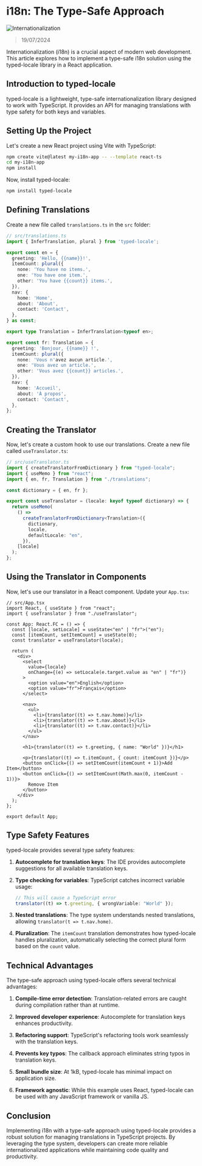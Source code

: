 # i18n: The Type-Safe Approach

![Internationalization](https://lezo-files.s3.fr-par.scw.cloud/simon-blog/esbuild-npm.webp)

> 19/07/2024

Internationalization (i18n) is a crucial aspect of modern web development. This article explores how to implement a type-safe i18n solution using the typed-locale library in a React application.

## Introduction to typed-locale

typed-locale is a lightweight, type-safe internationalization library designed to work with TypeScript. It provides an API for managing translations with type safety for both keys and variables.

## Setting Up the Project

Let's create a new React project using Vite with TypeScript:

```bash
npm create vite@latest my-i18n-app -- --template react-ts
cd my-i18n-app
npm install
```

Now, install typed-locale:

```bash
npm install typed-locale
```

## Defining Translations

Create a new file called `translations.ts` in the `src` folder:

```typescript
// src/translations.ts
import { InferTranslation, plural } from 'typed-locale';

export const en = {
  greeting: 'Hello, {{name}}!',
  itemCount: plural({
    none: 'You have no items.',
    one: 'You have one item.',
    other: 'You have {{count}} items.',
  }),
  nav: {
    home: 'Home',
    about: 'About',
    contact: 'Contact',
  },
} as const;

export type Translation = InferTranslation<typeof en>;

export const fr: Translation = {
  greeting: 'Bonjour, {{name}} !',
  itemCount: plural({
    none: 'Vous n'avez aucun article.',
    one: 'Vous avez un article.',
    other: 'Vous avez {{count}} articles.',
  }),
  nav: {
    home: 'Accueil',
    about: 'À propos',
    contact: 'Contact',
  },
};
```

## Creating the Translator

Now, let's create a custom hook to use our translations. Create a new file called `useTranslator.ts`:

```typescript
// src/useTranslator.ts
import { createTranslatorFromDictionary } from "typed-locale";
import { useMemo } from "react";
import { en, fr, Translation } from "./translations";

const dictionary = { en, fr };

export const useTranslator = (locale: keyof typeof dictionary) => {
  return useMemo(
    () =>
      createTranslatorFromDictionary<Translation>({
        dictionary,
        locale,
        defaultLocale: "en",
      }),
    [locale]
  );
};
```

## Using the Translator in Components

Now, let's use our translator in a React component. Update your `App.tsx`:

```tsx
// src/App.tsx
import React, { useState } from "react";
import { useTranslator } from "./useTranslator";

const App: React.FC = () => {
  const [locale, setLocale] = useState<"en" | "fr">("en");
  const [itemCount, setItemCount] = useState(0);
  const translator = useTranslator(locale);

  return (
    <div>
      <select
        value={locale}
        onChange={(e) => setLocale(e.target.value as "en" | "fr")}
      >
        <option value="en">English</option>
        <option value="fr">Français</option>
      </select>

      <nav>
        <ul>
          <li>{translator((t) => t.nav.home)}</li>
          <li>{translator((t) => t.nav.about)}</li>
          <li>{translator((t) => t.nav.contact)}</li>
        </ul>
      </nav>

      <h1>{translator((t) => t.greeting, { name: "World" })}</h1>

      <p>{translator((t) => t.itemCount, { count: itemCount })}</p>
      <button onClick={() => setItemCount(itemCount + 1)}>Add Item</button>
      <button onClick={() => setItemCount(Math.max(0, itemCount - 1))}>
        Remove Item
      </button>
    </div>
  );
};

export default App;
```

## Type Safety Features

typed-locale provides several type safety features:

1. **Autocomplete for translation keys**: The IDE provides autocomplete suggestions for all available translation keys.

2. **Type checking for variables**: TypeScript catches incorrect variable usage:

   ```typescript
   // This will cause a TypeScript error
   translator((t) => t.greeting, { wrongVariable: "World" });
   ```

3. **Nested translations**: The type system understands nested translations, allowing `translator(t => t.nav.home)`.

4. **Pluralization**: The `itemCount` translation demonstrates how typed-locale handles pluralization, automatically selecting the correct plural form based on the `count` value.

## Technical Advantages

The type-safe approach using typed-locale offers several technical advantages:

1. **Compile-time error detection**: Translation-related errors are caught during compilation rather than at runtime.

2. **Improved developer experience**: Autocomplete for translation keys enhances productivity.

3. **Refactoring support**: TypeScript's refactoring tools work seamlessly with the translation keys.

4. **Prevents key typos**: The callback approach eliminates string typos in translation keys.

5. **Small bundle size**: At 1kB, typed-locale has minimal impact on application size.

6. **Framework agnostic**: While this example uses React, typed-locale can be used with any JavaScript framework or vanilla JS.

## Conclusion

Implementing i18n with a type-safe approach using typed-locale provides a robust solution for managing translations in TypeScript projects. By leveraging the type system, developers can create more reliable internationalized applications while maintaining code quality and productivity.
